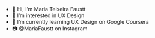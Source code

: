 - 👋 Hi, I’m Maria Teixeira Faustt          
- 👀 I’m interested in UX Design  
- 🌱 I’m currently learning UX Design on Google Coursera      
- 📷 @MariaFaustt on Instagram    
    
<!---    
MariaLTN/MariaLTN is a ✨ special ✨ repository because its `README.md` (this file) appears on your GitHub profile.
You can click the Preview link to take a look at your changes.
--->
